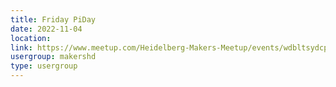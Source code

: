 ```yaml
---
title: Friday PiDay
date: 2022-11-04
location: 
link: https://www.meetup.com/Heidelberg-Makers-Meetup/events/wdbltsydcpbgb/
usergroup: makershd
type: usergroup
---
```

